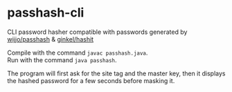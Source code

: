 # passhash-cli
CLI password hasher compatible with passwords generated by [wijjo/passhash](https://github.com/wijjo/passhash) &amp; [ginkel/hashit](https://github.com/ginkel/hashit)

Compile with the command `javac passhash.java`.\
Run with the command `java passhash`.

The program will first ask for the site tag and the master key, then it displays the hashed password for a few seconds before masking it.